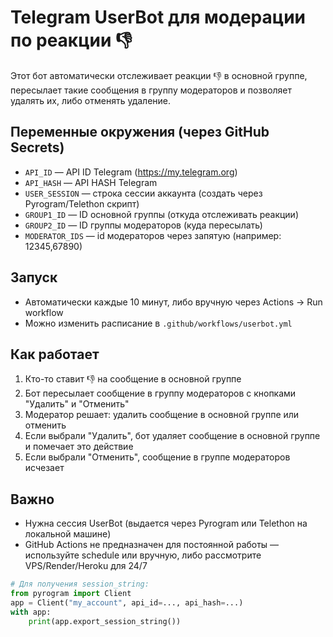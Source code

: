 # Telegram UserBot для модерации по реакции 👎

Этот бот автоматически отслеживает реакции 👎 в основной группе, пересылает такие сообщения в группу модераторов и позволяет удалять их, либо отменять удаление.

## Переменные окружения (через GitHub Secrets)

- `API_ID` — API ID Telegram (https://my.telegram.org)
- `API_HASH` — API HASH Telegram
- `USER_SESSION` — строка сессии аккаунта (создать через Pyrogram/Telethon скрипт)
- `GROUP1_ID` — ID основной группы (откуда отслеживать реакции)
- `GROUP2_ID` — ID группы модераторов (куда пересылать)
- `MODERATOR_IDS` — id модераторов через запятую (например: 12345,67890)

## Запуск

- Автоматически каждые 10 минут, либо вручную через Actions → Run workflow
- Можно изменить расписание в `.github/workflows/userbot.yml`

## Как работает

1. Кто-то ставит 👎 на сообщение в основной группе
2. Бот пересылает сообщение в группу модераторов с кнопками "Удалить" и "Отменить"
3. Модератор решает: удалить сообщение в основной группе или отменить
4. Если выбрали "Удалить", бот удаляет сообщение в основной группе и помечает это действие
5. Если выбрали "Отменить", сообщение в группе модераторов исчезает

## Важно

- Нужна сессия UserBot (выдается через Pyrogram или Telethon на локальной машине)
- GitHub Actions не предназначен для постоянной работы — используйте schedule или вручную, либо рассмотрите VPS/Render/Heroku для 24/7

```python
# Для получения session_string:
from pyrogram import Client
app = Client("my_account", api_id=..., api_hash=...)
with app:
    print(app.export_session_string())
```